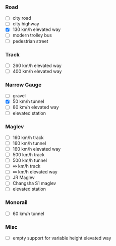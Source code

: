  ### Road

- [ ] city road
- [ ] city highway
- [X] 130 km/h elevated way
- [ ] modern trolley bus
- [ ] pedestrian street

### Track

- [ ] 260 km/h elevated way
- [ ] 400 km/h elevated way

### Narrow Gauge

- [ ] gravel
- [x] 50 km/h tunnel
- [ ] 80 km/h elevated way
- [ ] elevated station

### Maglev

- [ ] 160 km/h track
- [ ] 160 km/h tunnel
- [ ] 160 km/h elevated way
- [ ] 500 km/h track
- [ ] 500 km/h tunnel
- [ ] ∞ km/h track
- [ ] ∞ km/h elevated way
- [ ] JR Maglev
- [ ] Changsha S1 maglev
- [ ] elevated station

### Monorail

- [ ] 60 km/h tunnel

### Misc

- [ ] empty support for variable height elevated way
